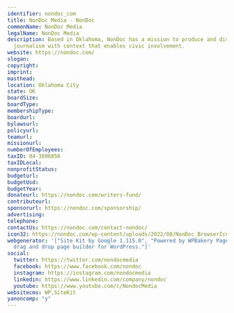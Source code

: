 ```yaml
---
identifier: nondoc_com
title: NonDoc Media - NonDoc
commonName: NonDoc Media
legalName: NonDoc Media
description: Based in Oklahoma, NonDoc has a mission to produce and distribute quality
  journalism with context that enables civic involvement.
website: https://nondoc.com/
slogan:
copyright:
imprint:
masthead:
location: Oklahoma City
state: OK
boardSize:
boardType:
membershipType:
boardurl:
bylawsurl:
policyurl:
teamurl:
missionurl:
numberOfEmployees:
taxID: 84-3896856
taxIDLocal:
nonprofitStatus:
budgeturl:
budgetUsd:
budgetYear:
donateurl: https://nondoc.com/writers-fund/
contributeurl:
sponsorurl: https://nondoc.com/sponsorship/
advertising:
telephone:
contactUs: https://nondoc.com/contact-nondoc/
icon32: https://nondoc.com/wp-content/uploads/2022/08/NonDoc_BrowserIcon-32x32.png
webgenerator: '["Site Kit by Google 1.115.0", "Powered by WPBakery Page Builder -
  drag and drop page builder for WordPress."]'
social:
  twitter: https://twitter.com/nondocmedia
  facebook: https://www.facebook.com/nondoc
  instagram: https://instagram.com/nondocmedia
  linkedin: https://www.linkedin.com/company/nondoc
  youtube: https://www.youtube.com/c/NondocMedia
websitecms: WP,SiteKit
yanoncomp: "y"
---
```

